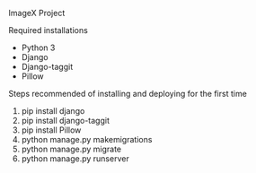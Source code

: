 ImageX Project

Required installations
-	Python 3
-	Django
-	Django-taggit
-	Pillow

Steps recommended of installing and deploying for the first time
1.	pip install django
2.	pip install django-taggit
3.	pip install Pillow
4.	python manage.py makemigrations
5.	python manage.py migrate
6.	python manage.py runserver
